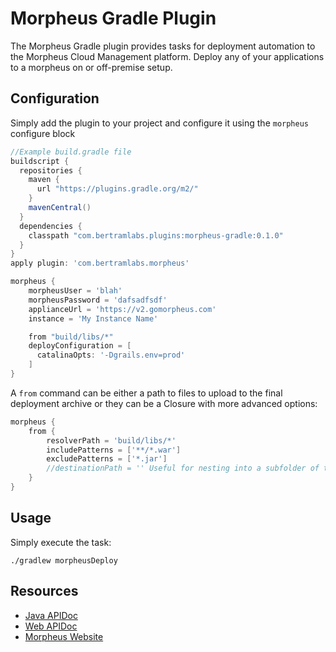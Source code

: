 # Morpheus Gradle Plugin

The Morpheus Gradle plugin provides tasks for deployment automation to the Morpheus Cloud Management platform. Deploy any of your applications to a morpheus on or off-premise setup.

## Configuration

Simply add the plugin to your project and configure it using the `morpheus` configure block

```groovy
//Example build.gradle file
buildscript {
  repositories {
    maven {
      url "https://plugins.gradle.org/m2/"
    }
    mavenCentral()
  }
  dependencies {
    classpath "com.bertramlabs.plugins:morpheus-gradle:0.1.0"
  }
}
apply plugin: 'com.bertramlabs.morpheus'

morpheus {
    morpheusUser = 'blah'
    morpheusPassword = 'dafsadfsdf'
    applianceUrl = 'https://v2.gomorpheus.com'
    instance = 'My Instance Name'

    from "build/libs/*"
    deployConfiguration = [
      catalinaOpts: '-Dgrails.env=prod'
    ]
}
```

A `from` command can be either a path to files to upload to the final deployment archive or they can be a Closure with more advanced options:

```groovy
morpheus {
    from {
        resolverPath = 'build/libs/*'
        includePatterns = ['**/*.war']
        excludePatterns = ['*.jar']
        //destinationPath = '' Useful for nesting into a subfolder of the deploy archive
    }
}
```


## Usage

Simply execute the task:

```shell
./gradlew morpheusDeploy
```

## Resources

* [Java APIDoc](http://gomorpheus.github.io/morpheus-java-sdk)
* [Web APIDoc](http://bertramdev.github.io/morpheus-apidoc/)
* [Morpheus Website](https://www.gomorpheus.com)
